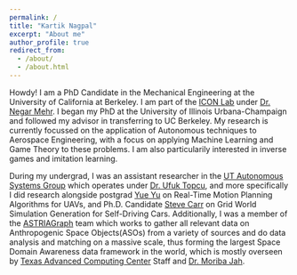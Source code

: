 ```yaml
---
permalink: /
title: "Kartik Nagpal"
excerpt: "About me"
author_profile: true
redirect_from: 
  - /about/
  - /about.html
---
```


Howdy! I am a PhD Candidate in the Mechanical Engineering at the University of California at Berkeley. I am part of the [ICON Lab](https://iconresearchlab.web.illinois.edu/) under [Dr. Negar Mehr](https://aerospace.illinois.edu/directory/profile/negar). I began my PhD at the University of Illinois Urbana-Champaign and followed my advisor in transferring to UC Berkeley. My research is currently focussed on the application of Autonomous techniques to Aerospace Engineering, with a focus on applying Machine Learning and Game Theory to these problems. I am also particularily interested in inverse games and imitation learning.  
 
 During my undergrad, I was an assistant researcher in the [UT Autonomous Systems Group](https://u-t-autonomous.github.io/index.html) which operates under [Dr. Ufuk Topcu](https://www.ae.utexas.edu/people/faculty/faculty-directory/topcu), and more specifically I did research alongside postgrad [Yue Yu](https://yueyu19.github.io/) on Real-Time Motion Planning Algorithms for UAVs, and Ph.D. Candidate [Steve Carr](https://oden.utexas.edu/people/directory/Steven%20Carr/) on Grid World Simulation Generation for Self-Driving Cars. Additionally, I was a member of the [ASTRIAGraph](http://astria.tacc.utexas.edu/AstriaGraph/) team which works to gather all relevant data on Anthropogenic Space Objects(ASOs) from a variety of sources and do data analysis and matching on a massive scale, thus forming the largest Space Domain Awareness data framework in the world, which is mostly overseen by [Texas Advanced Computing Center](https://www.tacc.utexas.edu/) Staff and [Dr. Moriba Jah](https://www.ae.utexas.edu/people/faculty/faculty-directory/jah).
